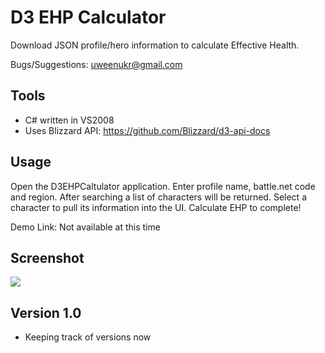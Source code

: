 D3 EHP Calculator
=================

Download JSON profile/hero information to calculate Effective Health.

Bugs/Suggestions: uweenukr@gmail.com


Tools
-----
* C# written in VS2008
* Uses Blizzard API: https://github.com/Blizzard/d3-api-docs


Usage
-----
Open the D3EHPCaltulator application.
Enter profile name, battle.net code and region.
After searching a list of characters will be returned.
Select a character to pull its information into the UI.
Calculate EHP to complete!

Demo Link: Not available at this time

Screenshot
----------
[![](http://imgur.com/IfRCp.png)](http://imgur.com/IfRCp.png)


Version 1.0
-----------
* Keeping track of versions now